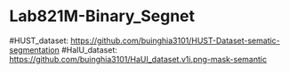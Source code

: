 ﻿# Lab821M-Binary_Segnet
#HUST_dataset: https://github.com/buinghia3101/HUST-Dataset-sematic-segmentation
#HaIU_dataset: https://github.com/buinghia3101/HaUI_dataset.v1i.png-mask-semantic

